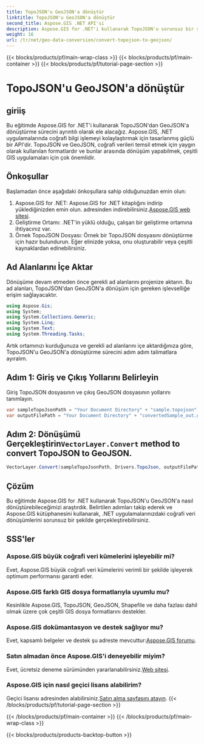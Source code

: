 ```yaml
---
title: TopoJSON'u GeoJSON'a dönüştür
linktitle: TopoJSON'u GeoJSON'a dönüştür
second_title: Aspose.GIS .NET API'si
description: Aspose.GIS for .NET'i kullanarak TopoJSON'u sorunsuz bir şekilde GeoJSON'a nasıl dönüştüreceğinizi öğrenin. Verimli coğrafi veri işleme için adım adım eğitimimizi izleyin.
weight: 16
url: /tr/net/geo-data-conversion/convert-topojson-to-geojson/
---
```


{{< blocks/products/pf/main-wrap-class >}}
{{< blocks/products/pf/main-container >}}
{{< blocks/products/pf/tutorial-page-section >}}

# TopoJSON'u GeoJSON'a dönüştür

## giriiş
Bu eğitimde Aspose.GIS for .NET'i kullanarak TopoJSON'dan GeoJSON'a dönüştürme sürecini ayrıntılı olarak ele alacağız. Aspose.GIS, .NET uygulamalarında coğrafi bilgi işlemeyi kolaylaştırmak için tasarlanmış güçlü bir API'dir. TopoJSON ve GeoJSON, coğrafi verileri temsil etmek için yaygın olarak kullanılan formatlardır ve bunlar arasında dönüşüm yapabilmek, çeşitli GIS uygulamaları için çok önemlidir.
## Önkoşullar
Başlamadan önce aşağıdaki önkoşullara sahip olduğunuzdan emin olun:
1.  Aspose.GIS for .NET: Aspose.GIS for .NET kitaplığını indirip yüklediğinizden emin olun. adresinden indirebilirsiniz.[Aspose.GIS web sitesi](https://releases.aspose.com/gis/net/).
2. Geliştirme Ortamı: .NET'in yüklü olduğu, çalışan bir geliştirme ortamına ihtiyacınız var.
3. Örnek TopoJSON Dosyası: Örnek bir TopoJSON dosyasını dönüştürme için hazır bulundurun. Eğer elinizde yoksa, onu oluşturabilir veya çeşitli kaynaklardan edinebilirsiniz.

## Ad Alanlarını İçe Aktar
Dönüşüme devam etmeden önce gerekli ad alanlarını projenize aktarın. Bu ad alanları, TopoJSON'dan GeoJSON'a dönüşüm için gereken işlevselliğe erişim sağlayacaktır.

   ```csharp
using Aspose.Gis;
using System;
using System.Collections.Generic;
using System.Linq;
using System.Text;
using System.Threading.Tasks;
```

Artık ortamınızı kurduğunuza ve gerekli ad alanlarını içe aktardığınıza göre, TopoJSON'u GeoJSON'a dönüştürme sürecini adım adım talimatlara ayıralım.
## Adım 1: Giriş ve Çıkış Yollarını Belirleyin

Giriş TopoJSON dosyasının ve çıkış GeoJSON dosyasının yollarını tanımlayın.
```csharp
var sampleTopoJsonPath = "Your Document Directory" + "sample.topojson";
var outputFilePath = "Your Document Directory" + "convertedSample_out.geojson";
```
##  Adım 2: Dönüşümü Gerçekleştirin`VectorLayer.Convert` method to convert TopoJSON to GeoJSON.
```csharp
VectorLayer.Convert(sampleTopoJsonPath, Drivers.TopoJson, outputFilePath, Drivers.GeoJson);
```

## Çözüm
Bu eğitimde Aspose.GIS for .NET kullanarak TopoJSON'u GeoJSON'a nasıl dönüştürebileceğimizi araştırdık. Belirtilen adımları takip ederek ve Aspose.GIS kütüphanesini kullanarak, .NET uygulamalarınızdaki coğrafi veri dönüşümlerini sorunsuz bir şekilde gerçekleştirebilirsiniz.
## SSS'ler
### Aspose.GIS büyük coğrafi veri kümelerini işleyebilir mi?
Evet, Aspose.GIS büyük coğrafi veri kümelerini verimli bir şekilde işleyerek optimum performansı garanti eder.
### Aspose.GIS farklı GIS dosya formatlarıyla uyumlu mu?
Kesinlikle Aspose.GIS, TopoJSON, GeoJSON, Shapefile ve daha fazlası dahil olmak üzere çok çeşitli GIS dosya formatlarını destekler.
### Aspose.GIS dokümantasyon ve destek sağlıyor mu?
 Evet, kapsamlı belgeler ve destek şu adreste mevcuttur:[Aspose.GIS forumu](https://forum.aspose.com/c/gis/33).
### Satın almadan önce Aspose.GIS'i deneyebilir miyim?
 Evet, ücretsiz deneme sürümünden yararlanabilirsiniz.[Web sitesi](https://releases.aspose.com/).
### Aspose.GIS için nasıl geçici lisans alabilirim?
 Geçici lisansı adresinden alabilirsiniz.[Satın alma sayfasını atayın](https://purchase.aspose.com/temporary-license/).
{{< /blocks/products/pf/tutorial-page-section >}}

{{< /blocks/products/pf/main-container >}}
{{< /blocks/products/pf/main-wrap-class >}}

{{< blocks/products/products-backtop-button >}}
